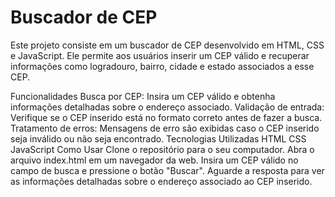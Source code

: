 # Buscador de CEP
Este projeto consiste em um buscador de CEP desenvolvido em HTML, CSS e JavaScript. Ele permite aos usuários inserir um CEP válido e recuperar informações como logradouro, bairro, cidade e estado associados a esse CEP.

Funcionalidades
Busca por CEP: Insira um CEP válido e obtenha informações detalhadas sobre o endereço associado.
Validação de entrada: Verifique se o CEP inserido está no formato correto antes de fazer a busca.
Tratamento de erros: Mensagens de erro são exibidas caso o CEP inserido seja inválido ou não seja encontrado.
Tecnologias Utilizadas
HTML
CSS
JavaScript
Como Usar
Clone o repositório para o seu computador.
Abra o arquivo index.html em um navegador da web.
Insira um CEP válido no campo de busca e pressione o botão "Buscar".
Aguarde a resposta para ver as informações detalhadas sobre o endereço associado ao CEP inserido.
